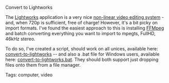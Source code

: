 Convert to Lightworks

The [Lightworks](https://www.lwks.com/) application is a very nice [non-linear video editing system](https://en.wikipedia.org/wiki/Non-linear_editing_system) -
and, when 720p is sufficient, free of charge! However, it's a bit picky on import
formats. I've found the easiest approach to this is installing [FFMpeg](https://ffmmpeg.org/download.html)
and batch converting everything you want to import to mpegts, FullHD, 46kHz stereo.

To do so, I've created a script, should work on all unices, available here: [convert-to-lightworks](http://convert-to-lightworks.dalsgaard.net/) 
-- and also a .bat file for Windows users, available here: [convert-to-lightworks.bat](http://convert-to-lightworks-bat.dalsgaard.net/).
They should both support just dropping files onto them from a file manager.

Tags: computer, video
